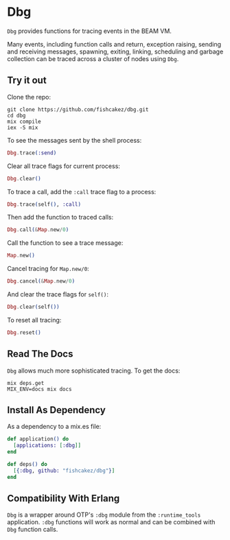 # Dbg

`Dbg` provides functions for tracing events in the BEAM VM.

Many events, including function calls and return, exception raising, sending
and receiving messages, spawning, exiting, linking, scheduling and garbage
collection can be traced across a cluster of nodes using `Dbg`.

## Try it out
Clone the repo:
```
git clone https://github.com/fishcakez/dbg.git
cd dbg
mix compile
iex -S mix
```
To see the messages sent by the shell process:
```elixir
Dbg.trace(:send)
```
Clear all trace flags for current process:
```elixir
Dbg.clear()
```
To trace a call, add the `:call` trace flag to a process:
```elixir
Dbg.trace(self(), :call)
```
Then add the function to traced calls:
```elixir
Dbg.call(&Map.new/0)
```
Call the function to see a trace message:
```elixir
Map.new()
```
Cancel tracing for `Map.new/0`:
```elixir
Dbg.cancel(&Map.new/0)
```
And clear the trace flags for `self()`:
```elixir
Dbg.clear(self())
```
To reset all tracing:
```elixir
Dbg.reset()
```

## Read The Docs

`Dbg` allows much more sophisticated tracing. To get the docs:
```
mix deps.get
MIX_ENV=docs mix docs
```

## Install As Dependency

As a dependency to a mix.es file:
```elixir
def application() do
  [applications: [:dbg]]
end

def deps() do
  [{:dbg, github: "fishcakez/dbg"}]
end
```

## Compatibility With Erlang

`Dbg` is a wrapper around OTP's `:dbg` module from the `:runtime_tools`
application. `:dbg` functions will work as normal and can be combined
with `Dbg` function calls.
